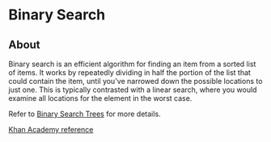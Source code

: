 # Binary Search
## About
Binary search is an efficient algorithm for finding an item from a sorted list of items. It works by repeatedly dividing in half the portion of the list that could contain the item, until you've narrowed down the possible locations to just one. This is typically contrasted with a linear search, where you would examine all locations for the element in the worst case.

Refer to [Binary Search Trees](/data_structures/binary_search_trees.md) for more details.

[Khan Academy reference](https://www.khanacademy.org/computing/computer-science/algorithms/binary-search/a/binary-search)
